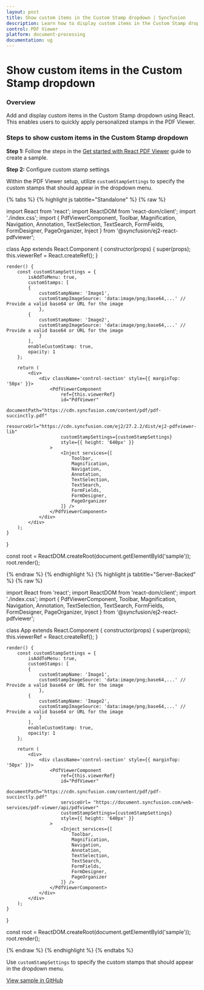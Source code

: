 ```yaml
---
layout: post
title: Show custom items in the Custom Stamp dropdown | Syncfusion
description: Learn how to display custom items in the Custom Stamp dropdown using customStampSettings in the Syncfusion React PDF Viewer.
control: PDF Viewer
platform: document-processing
documentation: ug
---
```



# Show custom items in the Custom Stamp dropdown

### Overview

Add and display custom items in the Custom Stamp dropdown using React. This enables users to quickly apply personalized stamps in the PDF Viewer.

### Steps to show custom items in the Custom Stamp dropdown

**Step 1:** Follow the steps in the [Get started with React PDF Viewer](https://help.syncfusion.com/document-processing/pdf/pdf-viewer/react/getting-started) guide to create a sample.


**Step 2:** Configure custom stamp settings

Within the PDF Viewer setup, utilize `customStampSettings` to specify the custom stamps that should appear in the dropdown menu.

{% tabs %}
{% highlight js tabtitle="Standalone" %}
{% raw %}

import React from 'react';
import ReactDOM from 'react-dom/client';
import './index.css';
import {
    PdfViewerComponent,
    Toolbar,
    Magnification,
    Navigation,
    Annotation,
    TextSelection,
    TextSearch,
    FormFields,
    FormDesigner,
    PageOrganizer,
    Inject
} from '@syncfusion/ej2-react-pdfviewer';

class App extends React.Component {
    constructor(props) {
        super(props);
        this.viewerRef = React.createRef();
    }

    render() {
        const customStampSettings = {
            isAddToMenu: true,
            customStamps: [
            {
                customStampName: 'Image1',
                customStampImageSource: 'data:image/png;base64,...' // Provide a valid base64 or URL for the image
                },
            {
                customStampName: 'Image2',
                customStampImageSource: 'data:image/png;base64,...' // Provide a valid base64 or URL for the image
                }
            ],
            enableCustomStamp: true,
            opacity: 1
        };

        return (
            <div>
                <div className='control-section' style={{ marginTop: '50px' }}>
                    <PdfViewerComponent
                        ref={this.viewerRef}
                        id="PdfViewer"
                        documentPath="https://cdn.syncfusion.com/content/pdf/pdf-succinctly.pdf"
                        resourceUrl="https://cdn.syncfusion.com/ej2/27.2.2/dist/ej2-pdfviewer-lib"
                        customStampSettings={customStampSettings}
                        style={{ height: '640px' }}
                    >
                        <Inject services={[
                            Toolbar,
                            Magnification,
                            Navigation,
                            Annotation,
                            TextSelection,
                            TextSearch,
                            FormFields,
                            FormDesigner,
                            PageOrganizer
                        ]} />
                    </PdfViewerComponent>
                </div>
            </div>
        );
    }
}

const root = ReactDOM.createRoot(document.getElementById('sample'));
root.render(<App />);

{% endraw %}
{% endhighlight %}
{% highlight js tabtitle="Server-Backed" %}
{% raw %}

import React from 'react';
import ReactDOM from 'react-dom/client';
import './index.css';
import {
    PdfViewerComponent,
    Toolbar,
    Magnification,
    Navigation,
    Annotation,
    TextSelection,
    TextSearch,
    FormFields,
    FormDesigner,
    PageOrganizer,
    Inject
} from '@syncfusion/ej2-react-pdfviewer';

class App extends React.Component {
    constructor(props) {
        super(props);
        this.viewerRef = React.createRef();
    }

    render() {
        const customStampSettings = {
            isAddToMenu: true,
            customStamps: [
            {
                customStampName: 'Image1',
                customStampImageSource: 'data:image/png;base64,...' // Provide a valid base64 or URL for the image
                },
            {
                customStampName: 'Image2',
                customStampImageSource: 'data:image/png;base64,...' // Provide a valid base64 or URL for the image
                }
            ],
            enableCustomStamp: true,
            opacity: 1
        };

        return (
            <div>
                <div className='control-section' style={{ marginTop: '50px' }}>
                    <PdfViewerComponent
                        ref={this.viewerRef}
                        id="PdfViewer"
                        documentPath="https://cdn.syncfusion.com/content/pdf/pdf-succinctly.pdf"
                        serviceUrl= "https://document.syncfusion.com/web-services/pdf-viewer/api/pdfviewer"
                        customStampSettings={customStampSettings}
                        style={{ height: '640px' }}
                    >
                        <Inject services={[
                            Toolbar,
                            Magnification,
                            Navigation,
                            Annotation,
                            TextSelection,
                            TextSearch,
                            FormFields,
                            FormDesigner,
                            PageOrganizer
                        ]} />
                    </PdfViewerComponent>
                </div>
            </div>
        );
    }
}

const root = ReactDOM.createRoot(document.getElementById('sample'));
root.render(<App />);

{% endraw %}
{% endhighlight %}
{% endtabs %}


Use `customStampSettings` to specify the custom stamps that should appear in the dropdown menu.

[View sample in GitHub](https://github.com/SyncfusionExamples/react-pdf-viewer-examples/tree/master/How%20to)